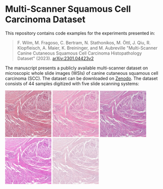 # Multi-Scanner Squamous Cell Carcinoma Dataset

This repository contains code examples for the experiments presented in:

> F. Wilm, M. Fragoso, C. Bertram, N. Stathonikos, M. Öttl, J. Qiu, R. Klopfleisch, A. Maier, K. Breininger, and 
M. Aubreville "Multi-Scanner Canine Cutaneous Squamous Cell Carcinoma Histopathology Dataset" (2023).
[arXiv:2301.04423v2](https://doi.org/10.48550/arXiv.2301.04423) 

The manuscript presents a publicly available multi-scanner dataset on microscopic whole slide images (WSIs) of canine 
cutaneous squamous cell carcinoma (SCC). The dataset can be downloaded on 
[Zenodo](https://www.doi.org/10.5281/zenodo.7418554). The dataset consists of 44 samples digitized with five slide 
scanning systems:

<p float="left">
  <img src="aperio.png" width="150" alt="Aperio ScanScope CS2"/>
  <img src="nz210.png" width="150" alt="NanoZoomer S210"/>
  <img src="nz2.png" width="150" alt="NanoZoomer 2.0-HT "/>
  <img src="3dhistech.png" width="150" alt="Pannoramic 1000"/>
  <img src="leica.png" width="150" alt="Aperio GT 450"/>
</p>

  

